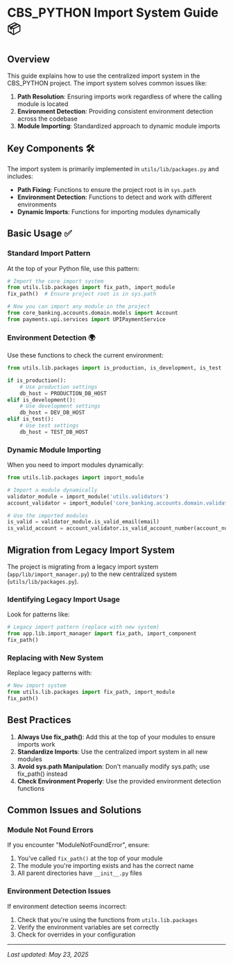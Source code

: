 # CBS_PYTHON Import System Guide 📦

## Overview

This guide explains how to use the centralized import system in the CBS_PYTHON project. The import system solves common issues like:

1. **Path Resolution**: Ensuring imports work regardless of where the calling module is located
2. **Environment Detection**: Providing consistent environment detection across the codebase
3. **Module Importing**: Standardized approach to dynamic module imports

## Key Components 🛠️

The import system is primarily implemented in `utils/lib/packages.py` and includes:

- **Path Fixing**: Functions to ensure the project root is in `sys.path`
- **Environment Detection**: Functions to detect and work with different environments
- **Dynamic Imports**: Functions for importing modules dynamically

## Basic Usage ✅

### Standard Import Pattern

At the top of your Python file, use this pattern:

```python
# Import the core import system
from utils.lib.packages import fix_path, import_module
fix_path()  # Ensure project root is in sys.path

# Now you can import any module in the project
from core_banking.accounts.domain.models import Account
from payments.upi.services import UPIPaymentService
```

### Environment Detection 🌍

Use these functions to check the current environment:

```python
from utils.lib.packages import is_production, is_development, is_test

if is_production():
    # Use production settings
    db_host = PRODUCTION_DB_HOST
elif is_development():
    # Use development settings
    db_host = DEV_DB_HOST
elif is_test():
    # Use test settings
    db_host = TEST_DB_HOST
```

### Dynamic Module Importing

When you need to import modules dynamically:

```python
from utils.lib.packages import import_module

# Import a module dynamically
validator_module = import_module('utils.validators')
account_validator = import_module('core_banking.accounts.domain.validators.account_validator')

# Use the imported modules
is_valid = validator_module.is_valid_email(email)
is_valid_account = account_validator.is_valid_account_number(account_number)
```

## Migration from Legacy Import System

The project is migrating from a legacy import system (`app/lib/import_manager.py`) to the new centralized system (`utils/lib/packages.py`).

### Identifying Legacy Import Usage

Look for patterns like:

```python
# Legacy import pattern (replace with new system)
from app.lib.import_manager import fix_path, import_component
fix_path()
```

### Replacing with New System

Replace legacy patterns with:

```python
# New import system
from utils.lib.packages import fix_path, import_module
fix_path()
```

## Best Practices

1. **Always Use fix_path()**: Add this at the top of your modules to ensure imports work
2. **Standardize Imports**: Use the centralized import system in all new modules
3. **Avoid sys.path Manipulation**: Don't manually modify sys.path; use fix_path() instead
4. **Check Environment Properly**: Use the provided environment detection functions

## Common Issues and Solutions

### Module Not Found Errors

If you encounter "ModuleNotFoundError", ensure:
1. You've called `fix_path()` at the top of your module
2. The module you're importing exists and has the correct name
3. All parent directories have `__init__.py` files

### Environment Detection Issues

If environment detection seems incorrect:
1. Check that you're using the functions from `utils.lib.packages`
2. Verify the environment variables are set correctly
3. Check for overrides in your configuration

---

_Last updated: May 23, 2025_
